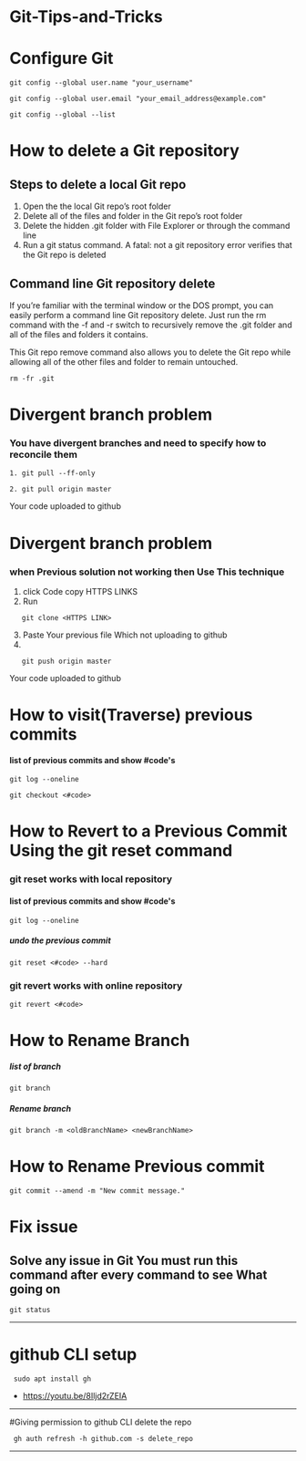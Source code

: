 # Git-Tips-and-Tricks

# Configure Git   
```
git config --global user.name "your_username"
```
```
git config --global user.email "your_email_address@example.com"
```
```
git config --global --list
```










# How to delete a Git repository
## Steps to delete a local Git repo
1. Open the the local Git repo’s root folder
1. Delete all of the files and folder in the Git repo’s root folder
1. Delete the hidden .git folder with File Explorer or through the command line
1. Run a git status command. A fatal: not a git repository error verifies that the Git repo is deleted

## Command line Git repository delete

If you’re familiar with the terminal window or the DOS prompt, you can easily perform a command line Git repository delete. Just run the rm command with the -f and -r switch to recursively remove the .git folder and all of the files and folders it contains.

This Git repo remove command also allows you to delete the Git repo while allowing all of the other files and folder to remain untouched.

```
rm -fr .git

```
# Divergent branch problem <First solution>
### You have divergent branches and need to specify how to reconcile them
```
1. git pull --ff-only
```
```
2. git pull origin master
```
Your code uploaded to github
# Divergent branch problem <Second solution>
### when Previous solution not working then Use This technique

1. click Code copy HTTPS LINKS
2. Run
```
   git clone <HTTPS LINK>
```
3. Paste Your previous file Which not uploading to github
4. 
```
   git push origin master
```
Your code uploaded to github

# How to visit(Traverse) previous commits
#### list of previous commits and show #code's
```
git log --oneline
```
```
git checkout <#code>
```
# How to Revert to a Previous Commit Using the git reset command
### git reset works with local repository

#### list of previous commits and show #code's
```
git log --oneline
```
##### undo the previous commit 
```
git reset <#code> --hard
```
### git revert works with online repository
``` 
git revert <#code>
```
# How to Rename Branch
##### list of branch
```
git branch
```
##### Rename branch
```
git branch -m <oldBranchName> <newBranchName>
```

# How to Rename Previous commit 
```
git commit --amend -m "New commit message."

```
# Fix issue
## Solve any issue in Git You must run this command after every command to see What going on
```
git status
```

---
   
# github CLI setup
```
 sudo apt install gh
```
   * https://youtu.be/8Iljd2rZEIA

---
#Giving permission to github CLI delete the repo
```
 gh auth refresh -h github.com -s delete_repo
```
---












